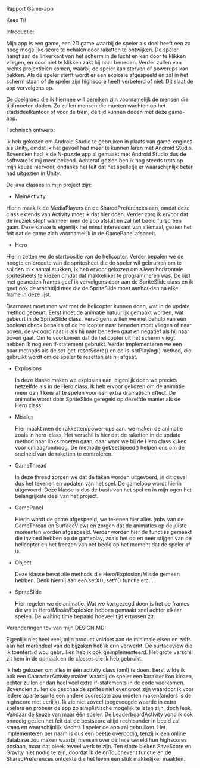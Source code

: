 Rapport Game-app

Kees Til

Introductie:

Mijn app is een game, een 2D game waarbij de speler als doel heeft een zo hoog mogelijke score te behalen door raketten te ontwijken. De speler hangt aan de linkerkant van het scherm in de lucht en kan door te klikken vliegen, en door niet te klikken zakt hij naar beneden. Verder zullen van rechts projectielen komen, waarbij de speler kan sterven of powerups kan pakken. Als de speler sterft wordt er een explosie afgespeeld en zal in het scherm staan of de speler zijn highscore heeft verbeterd of niet. Dit slaat de app vervolgens op.

De doelgroep die ik hiermee will bereiken zijn voornamelijk de mensen die tijd moeten doden. Zo zullen mensen die moeten wachten op het stadsdeelkantoor of voor de trein, de tijd kunnen doden met deze game-app. 


Technisch ontwerp:


Ik heb gekozen om Android Studio te gebruiken in plaats van game-engines als Unity, omdat ik het gevoel had meer te kunnen leren met Android Studio. Bovendien had ik de N-puzzle app al gemaakt met Android Studio dus de software is mij meer bekend. Achteraf gezien ben ik nog steeds trots op mijn keuze hiervoor, ondanks het feit dat het spelletje er waarschijnlijk beter had uitgezien in Unity.

De java classes in mijn project zijn:

- MainActivity

 Hierin maak ik de MediaPlayers en de SharedPreferences aan, omdat deze class extends van Activity moet ik dat hier doen.     Verder zorg ik ervoor dat de muziek stopt wanneer men de app afsluit en zal het beeld fullscreen gaan. Deze klasse is        eigenlijk het minst interessant van allemaal, gezien het feit dat de game zich voornamelijk in de GamePanel afspeelt. 
 
- Hero

Hierin zetten we de startpositie van de helicopter. Verder bepalen we de hoogte en breedte van de spritesheet die de speler  wil gebruiken om te snijden in x aantal stukken, ik heb ervoor gekozen om alleen horizontale spritesheets te kiezen omdat dat makkelijker te programmeren was. De lijst met gesneden frames geef ik vervolgens door aan de SpriteSlide class en ik geef ook de wachttijd mee die de SpriteSlide moet aanhouden na elke frame in deze lijst.

Daarnaast moet men wat met de helicopter kunnen doen, wat in de update method gebeurt. Eerst moet de animatie natuurlijk gemaakt worden, wat gebeurt in de SpriteSlide class. Vervolgens willen we met behulp van een boolean check bepalen of de helicopter naar beneden moet vliegen of naar boven, de y-coordinaat is als hij naar beneden gaat en negatief als hij naar boven gaat. Om te voorkomen dat de helicopter uit het scherm vliegt hebben ik nog een if-statement gebruikt. Verder implementeren we een paar methods als de set-get-resetScore() en de is-setPlaying() method, die gebruikt wordt om de speler te resetten als hij afgaat.

- Explosions

  In deze klasse maken we explosies aan, eigenlijk doen we precies hetzelfde als in de Hero class. Ik heb ervoor gekozen om    de animatie meer dan 1 keer af te spelen voor een extra dramatisch effect. De animatie wordt door SpriteSlide geregeld op    dezelfde manier als de Hero class.

- Missles

  Hier maakt men de rakketten/power-ups aan. we maken de animatie zoals in hero-class. Het verschil is hier dat de raketten    in de update method naar links moeten gaan, daar waar we bij de Hero class kijken voor omlaag/omhoog. De methode             get/setSpeed() helpen ons om de snelheid van de raketten te controleren.

- GameThread

  In deze thread zorgen we dat de taken worden uitgevoerd, in dit geval dus het tekenen en updaten van het spel. De gameloop   wordt hierin uitgevoerd. Deze klasse is dus de basis van het spel en in mijn ogen het belangrijkste deel van het project.

- GamePanel

  Hierin wordt de game afgespeeld, we tekenen hier alles (mbv van de GameThread en SurfaceView) en zorgen dat de animaties op   de juiste momenten worden afgespeeld. Verder worden hier de functies gemaakt die invloed hebben op de gameplay, zoals  het
  op en neer stijgen van de helicopter en het freezen van het beeld op het moment dat de speler af is.

- Object

  Deze klasse bevat alle methods die Hero/Explosion/Missle gemeen hebben. Denk hierbij aan een setX(), setY() functie etc....

- SpriteSlide

  Hier regelen we de animatie. Wat we kortgezegd doen is het de frames die we in Hero/Missle/Explosion hebben gemaakt snel     achter elkaar spelen. De waiting time bepaald hoeveel tijd ertussen zit.

Veranderingen tov van mijn DESIGN.MD:

Eigenlijk niet heel veel, mijn product voldoet aan de minimale eisen en zelfs aan het merendeel van de bijzaken heb ik erin verwerkt. De surfaceview die ik toentertijd wou gebruiken heb ik ook geimplementeerd. Het grote verschil zit hem in de opmaak en de classes die ik heb gebruikt. 

Ik heb gekozen om alles in één activity class (xml) te doen. Eerst wilde ik ook een CharacterActivity maken waarbij de speler een karakter kon kiezen, echter zullen er dan heel veel extra if-statements in de code voorkomen. Bovendien zullen de geschaalde sprites niet evengroot zijn waardoor ik voor iedere aparte sprite een andere scorestate zou moeten maken(anders is de highscore niet eerlijk). Ik zie niet zoveel toegevoegde waarde in extra spelers en probeer de app zo simplistische mogelijk te laten zijn, doch leuk. Vandaar de keuze van maar één speler. De LeaderboardActivity vond ik ook onnodig gezien het feit dat de bestscore altijd rechtsonder in beeld zal staan en waarschijnlijk slechts 1 speler de app zal gebruiken. Het implementeren per naam is dus een beetje overbodig, tenzij ik een online database zou maken waarbij mensen over de hele wereld hun highscores opslaan, maar dat bleek teveel werk te zijn. Ten slotte bleken SaveScore en Gravity niet nodig te zijn, doordat ik de onTouchevent functie en de SharedPreferences ontdekte die het leven een stuk makkelijker maakten. 

